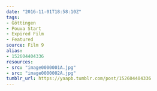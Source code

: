 ```yaml
---
date: "2016-11-01T18:58:10Z"
tags:
- Göttingen
- Pouva Start
- Expired Film
- Featured
source: Film 9
alias:
- 152604404336
resources:
- src: "image0000001A.jpg"
- src: "image0000002A.jpg"
tumblr_url: https://yaapb.tumblr.com/post/152604404336
---
```

